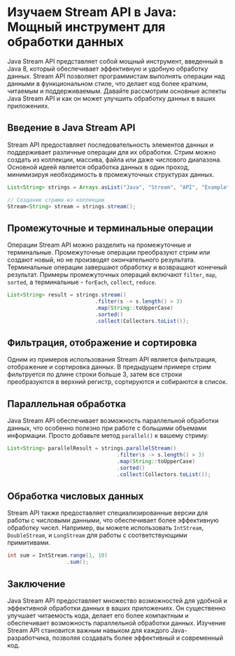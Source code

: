 # Изучаем Stream API в Java: Мощный инструмент для обработки данных

Java Stream API представляет собой мощный инструмент, введенный в Java 8, который обеспечивает эффективную и удобную обработку данных. Stream API позволяет программистам выполнять операции над данными в функциональном стиле, что делает код более кратким, читаемым и поддерживаемым. Давайте рассмотрим основные аспекты Java Stream API и как он может улучшить обработку данных в ваших приложениях.

## Введение в Java Stream API

Stream API предоставляет последовательность элементов данных и поддерживает различные операции для их обработки. Стрим можно создать из коллекции, массива, файла или даже числового диапазона. Основной идеей является обработка данных в один проход, минимизируя необходимость в промежуточных структурах данных.

```java
List<String> strings = Arrays.asList("Java", "Stream", "API", "Example");

// Создание стрима из коллекции
Stream<String> stream = strings.stream();
```

## Промежуточные и терминальные операции

Операции Stream API можно разделить на промежуточные и терминальные. Промежуточные операции преобразуют стрим или создают новый, но не производят окончательного результата. Терминальные операции завершают обработку и возвращают конечный результат. Примеры промежуточных операций включают `filter`, `map`, `sorted`, а терминальные - `forEach`, `collect`, `reduce`.

```java
List<String> result = strings.stream()
                            .filter(s -> s.length() > 3)
                            .map(String::toUpperCase)
                            .sorted()
                            .collect(Collectors.toList());
```

## Фильтрация, отображение и сортировка

Одним из примеров использования Stream API является фильтрация, отображение и сортировка данных. В предыдущем примере стрим фильтруется по длине строки больше 3, затем все строки преобразуются в верхний регистр, сортируются и собираются в список.

## Параллельная обработка

Java Stream API обеспечивает возможность параллельной обработки данных, что особенно полезно при работе с большими объемами информации. Просто добавьте метод `parallel()` к вашему стриму:

```java
List<String> parallelResult = strings.parallelStream()
                                   .filter(s -> s.length() > 3)
                                   .map(String::toUpperCase)
                                   .sorted()
                                   .collect(Collectors.toList());
```

## Обработка числовых данных

Stream API также предоставляет специализированные версии для работы с числовыми данными, что обеспечивает более эффективную обработку чисел. Например, вы можете использовать `IntStream`, `DoubleStream`, и `LongStream` для работы с соответствующими примитивами.

```java
int sum = IntStream.range(1, 10)
                   .sum();
```

## Заключение

Java Stream API предоставляет множество возможностей для удобной и эффективной обработки данных в ваших приложениях. Он существенно улучшает читаемость кода, делает его более компактным и обеспечивает возможность параллельной обработки данных. Изучение Stream API становится важным навыком для каждого Java-разработчика, позволяя создавать более эффективный и современный код.